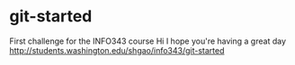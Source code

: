# git-started
First challenge for the INFO343 course
Hi I hope you're having a great day
http://students.washington.edu/shgao/info343/git-started